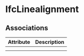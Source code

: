 IfcLinealignment
================
Associations
------------
| Attribute   | Description   |
|-------------|---------------|
|             |               |
|             |               |

